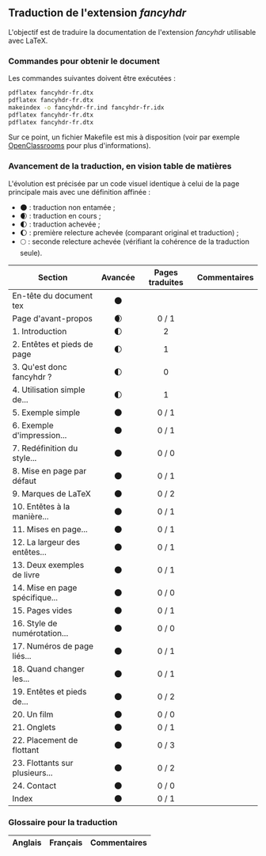 ## Traduction de l'extension *fancyhdr*

L'objectif est de traduire la documentation de l'extension *fancyhdr* utilisable avec LaTeX. 


### Commandes pour obtenir le document

Les commandes suivantes doivent être exécutées :

```bash
pdflatex fancyhdr-fr.dtx
pdflatex fancyhdr-fr.dtx
makeindex -o fancyhdr-fr.ind fancyhdr-fr.idx
pdflatex fancyhdr-fr.dtx
pdflatex fancyhdr-fr.dtx
```

Sur ce point, un fichier Makefile est mis à disposition (voir par exemple [OpenClassrooms](https://openclassrooms.com/courses/compilez-sous-gnu-linux#/id/r-1130480) pour plus d'informations).


### Avancement de la traduction, en vision table de matières

L'évolution est précisée par un code visuel identique à celui de la page principale mais avec une définition affinée :

- :new_moon: : traduction non entamée ;
- :waxing_crescent_moon: : traduction en cours ;
- :first_quarter_moon: : traduction achevée ;
- :waxing_gibbous_moon: : première relecture achevée (comparant original et traduction) ; 
- :full_moon: : seconde relecture achevée (vérifiant la cohérence de la traduction seule).

Section                       | Avancée                | Pages traduites | Commentaires 
----------------------------- | :--------------------: | :-------------: | -------------------------
En-tête du document tex       | :new_moon:             |                 |
Page d'avant-propos           | :waxing_crescent_moon: | 0 / 1           | 
1. Introduction               | :first_quarter_moon:   | 2               |
2. Entêtes et pieds de page   | :first_quarter_moon:   | 1               |
3. Qu'est donc fancyhdr ?     | :first_quarter_moon:   | 0               |
4. Utilisation simple de...   | :first_quarter_moon:   | 1               |
5. Exemple simple             | :new_moon:             | 0 / 1           |
6. Exemple d'impression...    | :new_moon:             | 0 / 1           |
7. Redéfinition du style...   | :new_moon:             | 0 / 0           |
8. Mise en page par défaut    | :new_moon:             | 0 / 1           |
9. Marques de LaTeX           | :new_moon:             | 0 / 2           |
10. Entêtes à la manière...   | :new_moon:             | 0 / 1           |
11. Mises en page...          | :new_moon:             | 0 / 1           |
12. La largeur des entêtes... | :new_moon:             | 0 / 1           |
13. Deux exemples de livre    | :new_moon:             | 0 / 1           |
14. Mise en page spécifique...| :new_moon:             | 0 / 0           |
15. Pages vides               | :new_moon:             | 0 / 1           |
16. Style de numérotation...  | :new_moon:             | 0 / 0           |
17. Numéros de page liés...   | :new_moon:             | 0 / 1           |
18. Quand changer les...      | :new_moon:             | 0 / 1           |
19. Entêtes et pieds de...    | :new_moon:             | 0 / 2           |
20. Un film                   | :new_moon:             | 0 / 0           |
21. Onglets                   | :new_moon:             | 0 / 1           |
22. Placement de flottant     | :new_moon:             | 0 / 3           |
23. Flottants sur plusieurs...| :new_moon:             | 0 / 2           |
24. Contact                   | :new_moon:             | 0 / 0           |
Index                         | :new_moon:             | 0 / 1           |


### Glossaire pour la traduction

Anglais                | Français                                       | Commentaires 
---------------------- | ---------------------------------------------- | -------------------------------
